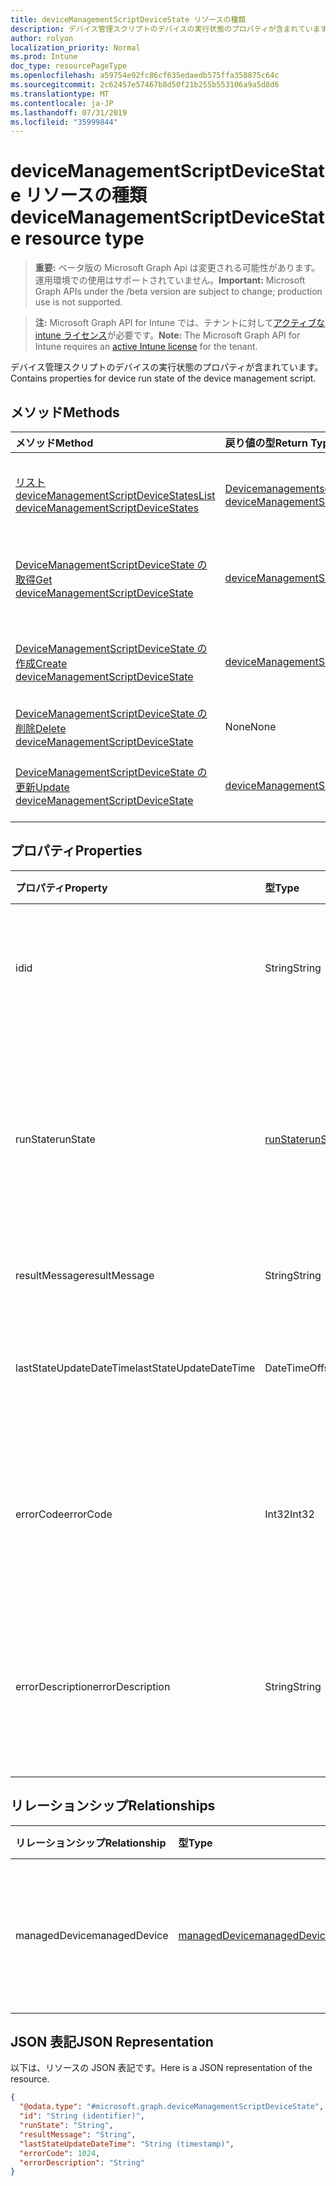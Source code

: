 ```yaml
---
title: deviceManagementScriptDeviceState リソースの種類
description: デバイス管理スクリプトのデバイスの実行状態のプロパティが含まれています。
author: rolyon
localization_priority: Normal
ms.prod: Intune
doc_type: resourcePageType
ms.openlocfilehash: a59754e92fc86cf635edaedb575ffa358875c64c
ms.sourcegitcommit: 2c62457e57467b8d50f21b255b553106a9a5d8d6
ms.translationtype: MT
ms.contentlocale: ja-JP
ms.lasthandoff: 07/31/2019
ms.locfileid: "35999844"
---
```

# <a name="devicemanagementscriptdevicestate-resource-type"></a><span data-ttu-id="8c905-103">deviceManagementScriptDeviceState リソースの種類</span><span class="sxs-lookup"><span data-stu-id="8c905-103">deviceManagementScriptDeviceState resource type</span></span>

> <span data-ttu-id="8c905-104">**重要:** ベータ版の Microsoft Graph Api は変更される可能性があります。運用環境での使用はサポートされていません。</span><span class="sxs-lookup"><span data-stu-id="8c905-104">**Important:** Microsoft Graph APIs under the /beta version are subject to change; production use is not supported.</span></span>

> <span data-ttu-id="8c905-105">**注:** Microsoft Graph API for Intune では、テナントに対して[アクティブな intune ライセンス](https://go.microsoft.com/fwlink/?linkid=839381)が必要です。</span><span class="sxs-lookup"><span data-stu-id="8c905-105">**Note:** The Microsoft Graph API for Intune requires an [active Intune license](https://go.microsoft.com/fwlink/?linkid=839381) for the tenant.</span></span>

<span data-ttu-id="8c905-106">デバイス管理スクリプトのデバイスの実行状態のプロパティが含まれています。</span><span class="sxs-lookup"><span data-stu-id="8c905-106">Contains properties for device run state of the device management script.</span></span>

## <a name="methods"></a><span data-ttu-id="8c905-107">メソッド</span><span class="sxs-lookup"><span data-stu-id="8c905-107">Methods</span></span>
|<span data-ttu-id="8c905-108">メソッド</span><span class="sxs-lookup"><span data-stu-id="8c905-108">Method</span></span>|<span data-ttu-id="8c905-109">戻り値の型</span><span class="sxs-lookup"><span data-stu-id="8c905-109">Return Type</span></span>|<span data-ttu-id="8c905-110">説明</span><span class="sxs-lookup"><span data-stu-id="8c905-110">Description</span></span>|
|:---|:---|:---|
|[<span data-ttu-id="8c905-111">リスト deviceManagementScriptDeviceStates</span><span class="sxs-lookup"><span data-stu-id="8c905-111">List deviceManagementScriptDeviceStates</span></span>](../api/intune-devices-devicemanagementscriptdevicestate-list.md)|<span data-ttu-id="8c905-112">[Devicemanagementscriptdevicestate](../resources/intune-devices-devicemanagementscriptdevicestate.md)コレクション</span><span class="sxs-lookup"><span data-stu-id="8c905-112">[deviceManagementScriptDeviceState](../resources/intune-devices-devicemanagementscriptdevicestate.md) collection</span></span>|<span data-ttu-id="8c905-113">[Devicemanagementscriptdevicestate](../resources/intune-devices-devicemanagementscriptdevicestate.md)オブジェクトのプロパティとリレーションシップをリストします。</span><span class="sxs-lookup"><span data-stu-id="8c905-113">List properties and relationships of the [deviceManagementScriptDeviceState](../resources/intune-devices-devicemanagementscriptdevicestate.md) objects.</span></span>|
|[<span data-ttu-id="8c905-114">DeviceManagementScriptDeviceState の取得</span><span class="sxs-lookup"><span data-stu-id="8c905-114">Get deviceManagementScriptDeviceState</span></span>](../api/intune-devices-devicemanagementscriptdevicestate-get.md)|[<span data-ttu-id="8c905-115">deviceManagementScriptDeviceState</span><span class="sxs-lookup"><span data-stu-id="8c905-115">deviceManagementScriptDeviceState</span></span>](../resources/intune-devices-devicemanagementscriptdevicestate.md)|<span data-ttu-id="8c905-116">[Devicemanagementscriptdevicestate](../resources/intune-devices-devicemanagementscriptdevicestate.md)オブジェクトのプロパティとリレーションシップを読み取ります。</span><span class="sxs-lookup"><span data-stu-id="8c905-116">Read properties and relationships of the [deviceManagementScriptDeviceState](../resources/intune-devices-devicemanagementscriptdevicestate.md) object.</span></span>|
|[<span data-ttu-id="8c905-117">DeviceManagementScriptDeviceState の作成</span><span class="sxs-lookup"><span data-stu-id="8c905-117">Create deviceManagementScriptDeviceState</span></span>](../api/intune-devices-devicemanagementscriptdevicestate-create.md)|[<span data-ttu-id="8c905-118">deviceManagementScriptDeviceState</span><span class="sxs-lookup"><span data-stu-id="8c905-118">deviceManagementScriptDeviceState</span></span>](../resources/intune-devices-devicemanagementscriptdevicestate.md)|<span data-ttu-id="8c905-119">新しい[Devicemanagementscriptdevicestate](../resources/intune-devices-devicemanagementscriptdevicestate.md)オブジェクトを作成します。</span><span class="sxs-lookup"><span data-stu-id="8c905-119">Create a new [deviceManagementScriptDeviceState](../resources/intune-devices-devicemanagementscriptdevicestate.md) object.</span></span>|
|[<span data-ttu-id="8c905-120">DeviceManagementScriptDeviceState の削除</span><span class="sxs-lookup"><span data-stu-id="8c905-120">Delete deviceManagementScriptDeviceState</span></span>](../api/intune-devices-devicemanagementscriptdevicestate-delete.md)|<span data-ttu-id="8c905-121">None</span><span class="sxs-lookup"><span data-stu-id="8c905-121">None</span></span>|<span data-ttu-id="8c905-122">[Devicemanagementscriptdevicestate](../resources/intune-devices-devicemanagementscriptdevicestate.md)を削除します。</span><span class="sxs-lookup"><span data-stu-id="8c905-122">Deletes a [deviceManagementScriptDeviceState](../resources/intune-devices-devicemanagementscriptdevicestate.md).</span></span>|
|[<span data-ttu-id="8c905-123">DeviceManagementScriptDeviceState の更新</span><span class="sxs-lookup"><span data-stu-id="8c905-123">Update deviceManagementScriptDeviceState</span></span>](../api/intune-devices-devicemanagementscriptdevicestate-update.md)|[<span data-ttu-id="8c905-124">deviceManagementScriptDeviceState</span><span class="sxs-lookup"><span data-stu-id="8c905-124">deviceManagementScriptDeviceState</span></span>](../resources/intune-devices-devicemanagementscriptdevicestate.md)|<span data-ttu-id="8c905-125">[Devicemanagementscriptdevicestate](../resources/intune-devices-devicemanagementscriptdevicestate.md)オブジェクトのプロパティを更新します。</span><span class="sxs-lookup"><span data-stu-id="8c905-125">Update the properties of a [deviceManagementScriptDeviceState](../resources/intune-devices-devicemanagementscriptdevicestate.md) object.</span></span>|

## <a name="properties"></a><span data-ttu-id="8c905-126">プロパティ</span><span class="sxs-lookup"><span data-stu-id="8c905-126">Properties</span></span>
|<span data-ttu-id="8c905-127">プロパティ</span><span class="sxs-lookup"><span data-stu-id="8c905-127">Property</span></span>|<span data-ttu-id="8c905-128">型</span><span class="sxs-lookup"><span data-stu-id="8c905-128">Type</span></span>|<span data-ttu-id="8c905-129">説明</span><span class="sxs-lookup"><span data-stu-id="8c905-129">Description</span></span>|
|:---|:---|:---|
|<span data-ttu-id="8c905-130">id</span><span class="sxs-lookup"><span data-stu-id="8c905-130">id</span></span>|<span data-ttu-id="8c905-131">String</span><span class="sxs-lookup"><span data-stu-id="8c905-131">String</span></span>|<span data-ttu-id="8c905-132">デバイス管理スクリプトのデバイス状態エンティティのキー。</span><span class="sxs-lookup"><span data-stu-id="8c905-132">Key of the device management script device state entity.</span></span>|
|<span data-ttu-id="8c905-133">runState</span><span class="sxs-lookup"><span data-stu-id="8c905-133">runState</span></span>|[<span data-ttu-id="8c905-134">runState</span><span class="sxs-lookup"><span data-stu-id="8c905-134">runState</span></span>](../resources/intune-shared-runstate.md)|<span data-ttu-id="8c905-135">デバイス管理スクリプトの最新の実行の状態。</span><span class="sxs-lookup"><span data-stu-id="8c905-135">State of latest run of the device management script.</span></span> <span data-ttu-id="8c905-136">可能な値は、`unknown`、`success`、`fail` です。</span><span class="sxs-lookup"><span data-stu-id="8c905-136">Possible values are: `unknown`, `success`, `fail`.</span></span>|
|<span data-ttu-id="8c905-137">resultMessage</span><span class="sxs-lookup"><span data-stu-id="8c905-137">resultMessage</span></span>|<span data-ttu-id="8c905-138">String</span><span class="sxs-lookup"><span data-stu-id="8c905-138">String</span></span>|<span data-ttu-id="8c905-139">実行出力の詳細。</span><span class="sxs-lookup"><span data-stu-id="8c905-139">Details of execution output.</span></span>|
|<span data-ttu-id="8c905-140">lastStateUpdateDateTime</span><span class="sxs-lookup"><span data-stu-id="8c905-140">lastStateUpdateDateTime</span></span>|<span data-ttu-id="8c905-141">DateTimeOffset</span><span class="sxs-lookup"><span data-stu-id="8c905-141">DateTimeOffset</span></span>|<span data-ttu-id="8c905-142">デバイス管理スクリプトが最後に実行された時刻。</span><span class="sxs-lookup"><span data-stu-id="8c905-142">Latest time the device management script executes.</span></span>|
|<span data-ttu-id="8c905-143">errorCode</span><span class="sxs-lookup"><span data-stu-id="8c905-143">errorCode</span></span>|<span data-ttu-id="8c905-144">Int32</span><span class="sxs-lookup"><span data-stu-id="8c905-144">Int32</span></span>|<span data-ttu-id="8c905-145">デバイス管理スクリプトの誤った実行に対応するエラーコード。</span><span class="sxs-lookup"><span data-stu-id="8c905-145">Error code corresponding to erroneous execution of the device management script.</span></span>|
|<span data-ttu-id="8c905-146">errorDescription</span><span class="sxs-lookup"><span data-stu-id="8c905-146">errorDescription</span></span>|<span data-ttu-id="8c905-147">String</span><span class="sxs-lookup"><span data-stu-id="8c905-147">String</span></span>|<span data-ttu-id="8c905-148">デバイス管理スクリプトの誤った実行に対応するエラーの説明。</span><span class="sxs-lookup"><span data-stu-id="8c905-148">Error description corresponding to erroneous execution of the device management script.</span></span>|

## <a name="relationships"></a><span data-ttu-id="8c905-149">リレーションシップ</span><span class="sxs-lookup"><span data-stu-id="8c905-149">Relationships</span></span>
|<span data-ttu-id="8c905-150">リレーションシップ</span><span class="sxs-lookup"><span data-stu-id="8c905-150">Relationship</span></span>|<span data-ttu-id="8c905-151">型</span><span class="sxs-lookup"><span data-stu-id="8c905-151">Type</span></span>|<span data-ttu-id="8c905-152">説明</span><span class="sxs-lookup"><span data-stu-id="8c905-152">Description</span></span>|
|:---|:---|:---|
|<span data-ttu-id="8c905-153">managedDevice</span><span class="sxs-lookup"><span data-stu-id="8c905-153">managedDevice</span></span>|[<span data-ttu-id="8c905-154">managedDevice</span><span class="sxs-lookup"><span data-stu-id="8c905-154">managedDevice</span></span>](../resources/intune-devices-manageddevice.md)|<span data-ttu-id="8c905-155">デバイス管理スクリプトを実行する管理対象デバイス。</span><span class="sxs-lookup"><span data-stu-id="8c905-155">The managed devices that executes the device management script.</span></span>|

## <a name="json-representation"></a><span data-ttu-id="8c905-156">JSON 表記</span><span class="sxs-lookup"><span data-stu-id="8c905-156">JSON Representation</span></span>
<span data-ttu-id="8c905-157">以下は、リソースの JSON 表記です。</span><span class="sxs-lookup"><span data-stu-id="8c905-157">Here is a JSON representation of the resource.</span></span>
<!-- {
  "blockType": "resource",
  "keyProperty": "id",
  "@odata.type": "microsoft.graph.deviceManagementScriptDeviceState"
}
-->
``` json
{
  "@odata.type": "#microsoft.graph.deviceManagementScriptDeviceState",
  "id": "String (identifier)",
  "runState": "String",
  "resultMessage": "String",
  "lastStateUpdateDateTime": "String (timestamp)",
  "errorCode": 1024,
  "errorDescription": "String"
}
```





